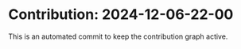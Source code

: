 # Contribution: 2024-12-06-22-00
This is an automated commit to keep the contribution graph active.
